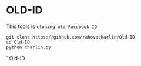 # OLD-ID

This tools is `cloning old Facebook ID`

```
git clone https://github.com/rahovacharlin/Old-ID
cd Old-ID
python charlin.py
```

` Old-ID
